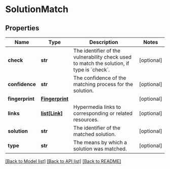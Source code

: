 # SolutionMatch

## Properties
Name | Type | Description | Notes
------------ | ------------- | ------------- | -------------
**check** | **str** | The identifier of the vulnerability check used to match the solution, if type is &#x60;check&#x60;. | [optional] 
**confidence** | **str** | The confidence of the matching process for the solution. | [optional] 
**fingerprint** | [**Fingerprint**](Fingerprint.md) |  | [optional] 
**links** | [**list[Link]**](Link.md) | Hypermedia links to corresponding or related resources. | [optional] 
**solution** | **str** | The identifier of the matched solution. | [optional] 
**type** | **str** | The means by which a solution was matched. | [optional] 

[[Back to Model list]](../README.md#documentation-for-models) [[Back to API list]](../README.md#documentation-for-api-endpoints) [[Back to README]](../README.md)

